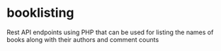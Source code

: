 # booklisting
Rest API endpoints using PHP that can be used for listing the names of books along with their authors and comment counts
